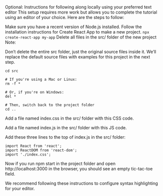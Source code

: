 
Optional: Instructions for following along locally using your preferred text editor
This setup requires more work but allows you to complete the tutorial using an editor of your choice. Here are the steps to follow:

Make sure you have a recent version of Node.js installed.
Follow the installation instructions for Create React App to make a new project.
```npx create-react-app my-app```
Delete all files in the src/ folder of the new project
Note:

Don’t delete the entire src folder, just the original source files inside it. We’ll replace the default source files with examples for this project in the next step.

```cd my-app
cd src

# If you're using a Mac or Linux:
rm -f *

# Or, if you're on Windows:
del *

# Then, switch back to the project folder
cd ..
```
Add a file named index.css in the src/ folder with this CSS code.

Add a file named index.js in the src/ folder with this JS code.

Add these three lines to the top of index.js in the src/ folder:
```
import React from 'react';
import ReactDOM from 'react-dom';
import './index.css';
```
Now if you run npm start in the project folder and open http://localhost:3000 in the browser, you should see an empty tic-tac-toe field.

We recommend following these instructions to configure syntax highlighting for your editor.

